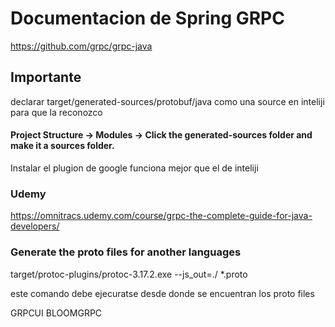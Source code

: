# Documentacion de Spring GRPC
https://github.com/grpc/grpc-java

## Importante 
declarar target/generated-sources/protobuf/java
como una source en inteliji para que la reconozco
#### Project Structure → Modules → Click the generated-sources folder and make it a sources folder.
Instalar el plugion de google funciona mejor que el de inteliji

### Udemy
https://omnitracs.udemy.com/course/grpc-the-complete-guide-for-java-developers/

### Generate the proto files for another languages

target/protoc-plugins/protoc-3.17.2.exe --js_out=./ *.proto

este comando debe ejecuratse desde donde se encuentran los proto files

GRPCUI
BLOOMGRPC
